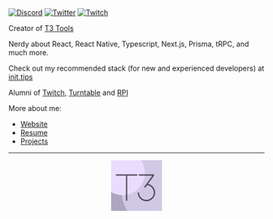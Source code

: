 [![Discord](https://img.shields.io/discord/853396660331085824.svg?label=&logo=discord&logoColor=ffffff&color=7389D8&labelColor=6A7EC2)](https://discord.gg/4qSC2V3vDw)
<a href="https://twitter.com/t3dotgg"><img src="https://img.shields.io/twitter/follow/t3dotgg?label=Twitter&style=social" alt="Twitter"></a>
<a href="https://twitch.tv/Theo"><img src="https://img.shields.io/twitch/status/Theo?label=Twitch" alt="Twitch"></a>

Creator of [T3 Tools](https://t3.gg)

Nerdy about React, React Native, Typescript, Next.js, Prisma, tRPC, and much more.

Check out my recommended stack (for new and experienced developers) at [init.tips](https://init.tips)

Alumni of [Twitch](https://twitch.tv), [Turntable](https://tt.fm) and [RPI](https://rpi.edu)

More about me:

- [Website](https://t3.gg)
- [Resume](https://github.com/TheoBr/TheoBr/blob/master/about/resume.md)
- [Projects](https://t3.gg/projects)

---

<p align="center">
<a href="https://t3.gg"><img src="./assets/V1.svg" alt="T3 Tools Logo" width="100"></a>
</p>
